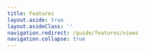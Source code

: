 ```yaml
---
title: Features
layout.aside: true
layout.asideClass: ''
navigation.redirect: /guide/features/views
navigation.collapse: true
---
```

